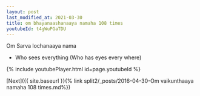 ```yaml
---
layout: post
last_modified_at: 2021-03-30
title: om bhayanaashanaaya namaha 108 times
youtubeId: t4gWuPGaTDU
---
```

 
 
Om Sarva lochanaaya nama 
 
 -  Who sees everything (Who has eyes every where) 
 
  
 
  
 
 
 
 
 
 


{% include youtubePlayer.html id=page.youtubeId %}
 
[Next]({{ site.baseurl }}{% link  split2/_posts/2016-04-30-Om vaikunthaaya namaha 108 times.md%})
 
